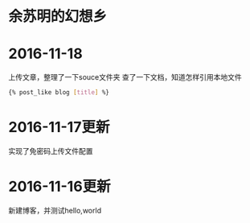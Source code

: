 # 余苏明的幻想乡

# 2016-11-18
上传文章，整理了一下souce文件夹
查了一下文档，知道怎样引用本地文件
```bash
{% post_like blog [title] %}
```
# 2016-11-17更新
实现了免密码上传文件配置
# 2016-11-16更新
新建博客，并测试hello,world
